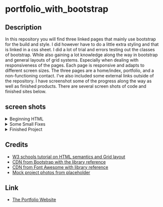 # portfolio_with_bootstrap

## Description
In this repository you will find three linked pages that mainly use bootstrap for the build and style.  I did however have to do a little extra styling and that is linked in a css sheet.  I did a lot of trial and errors testing out the classes of bootstrap.  While also gaining a lot knowledge along the way in bootstrap and general layouts of grid systems.  Especially when dealing with responsiveness of the pages.  Each page is responsive and adapts to different screen sizes.  The three pages are a home/index, portfolio, and a non-functioning contact.  I've also included some external links outside of the repository.  I have screenshot some of the progress along the way as well as finished products.  There are several screen shots of code and finished sites below. 

## screen shots
<details>
<summary>Beginning HTML</summary>

![navSkel](https://user-images.githubusercontent.com/53025663/100025970-d6be6880-2db7-11eb-87b6-669b1e8b3575.png)"
![contactSkel](https://user-images.githubusercontent.com/53025663/100025917-bbebf400-2db7-11eb-997f-448e3f644e3d.png)
![indexSkel](https://user-images.githubusercontent.com/53025663/100025951-cc9c6a00-2db7-11eb-9be9-99e208ac14d7.png)
![portfolioSkel](https://user-images.githubusercontent.com/53025663/100026005-e9d13880-2db7-11eb-9db1-487c923e3d79.png)
</details>

<details>
<summary>Some Small Fixes</summary>

![spaced out html](https://user-images.githubusercontent.com/53025663/100026035-fd7c9f00-2db7-11eb-9320-4a074df2c027.png)
![validator](https://user-images.githubusercontent.com/53025663/100026072-17b67d00-2db8-11eb-947f-75c0abf1a032.png)
</details>

<details>
<summary>Finished Project</summary>

![400portfolio](https://user-images.githubusercontent.com/53025663/100025733-5f88d480-2db7-11eb-8023-0ac5b320d681.png)
![768portfolio](https://user-images.githubusercontent.com/53025663/100025778-76c7c200-2db7-11eb-8e76-5f51c46b7339.png)
![992portfolio](https://user-images.githubusercontent.com/53025663/100025799-834c1a80-2db7-11eb-884a-337b29dc2461.png)
![finishedcontact](https://user-images.githubusercontent.com/53025663/100025820-8f37dc80-2db7-11eb-8ea1-34ea412f252d.png)
![finishedhome](https://user-images.githubusercontent.com/53025663/100025839-96f78100-2db7-11eb-9c14-1e981a4604cc.png)
![finishedportfolio](https://user-images.githubusercontent.com/53025663/100025874-a971ba80-2db7-11eb-84ae-ca9dc399b385.png)
</details>

## Credits

* [W3 schools tutorial on HTML semantics and Grid layout](https://www.w3schools.com/html/html5_semantic_elements.asp)
* [CDN from Bootstrap with the library reference](https://getbootstrap.com/)
* [CDN from Font Awesome with library reference](https://fontawesome.com/v4.7.0/icons/)
* [Mock project photos from placeholder](https://placeholder.com/text/)
    
## Link

* [The Portfolio Website](https://wyliedavid1984.github.io/portfolio_with_bootstrap/)